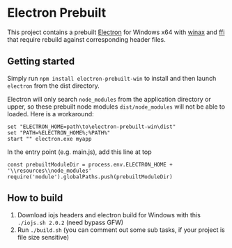 # Electron Prebuilt

This project contains a prebuilt [Electron](https://github.com/electron/electron) for Windows x64 with [winax](https://github.com/durs/node-activex) and [ffi](https://github.com/node-ffi/node-ffi) that require rebuild against corresponding header files. 

## Getting started

Simply run `npm install electron-prebuilt-win` to install and then launch `electron` from the dist 
directory.

Electron will only search `node_modules` from the application directory or upper, so these prebuilt
node modules `dist/node_modules` will not be able to loaded. Here is a workaround:
```
set "ELECTRON_HOME=path\to\electron-prebuilt-win\dist"
set "PATH=%ELECTRON_HOME%;%PATH%"
start "" electron.exe myapp
```
In the entry point (e.g. main.js), add this line at top
```
const prebuiltModuleDir = process.env.ELECTRON_HOME + '\\resources\\node_modules'
require('module').globalPaths.push(prebuiltModuleDir)
```

## How to build

 1. Download iojs headers and electron build for Windows with this `./iojs.sh 2.0.2` (need bypass GFW)
 2. Run `./build.sh` (you can comment out some sub tasks, if your project is file size sensitive)
